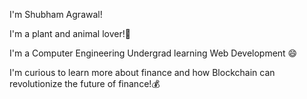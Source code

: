 I'm Shubham Agrawal!

I'm a plant and animal lover!🌱

I'm a Computer Engineering Undergrad learning Web Development 😄

I'm curious to learn more about finance and how Blockchain can revolutionize the future of finance!💰
